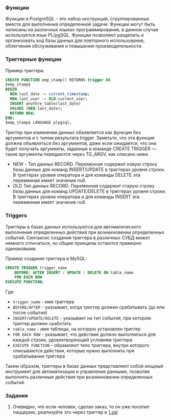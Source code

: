 ### Функции

Функции в PostgreSQL - это набор инструкций, сгруппированных вместе для выполнения определенной задачи. Функции могут
быть написаны на различных языках программирования, в данном случае используется язык PL/pgSQL. Функции позволяют
разделить и организовать код базы данных для повторного использования, облегчения обслуживания и повышения
производительности.

### Триггерные функции

Пример триггера

```sql
CREATE FUNCTION emp_stamp() RETURNS trigger AS
$emp_stamp$
BEGIN
  NEW.last_date := current_timestamp;
  NEW.last_user := OLD.current_user;
  INSERT anothre_table(last_date)
  VALUES (NEW.last_date);
  RETURN NEW;
END;
$emp_stamp$ LANGUAGE plpgsql;
```

Триггер при изменении данных объявляется как функция без аргументов и с типом результата trigger. Заметьте, что эта
функция должна объявляться без аргументов, даже если ожидается, что она будет получать аргументы, заданные в команде
CREATE TRIGGER — такие аргументы передаются через TG_ARGV, как описано ниже.

- NEW - Тип данных RECORD. Переменная содержит новую строку базы данных для команд INSERT/UPDATE в триггерах уровня
  строки. В триггерах уровня оператора и для команды DELETE эта переменная имеет значение null.
- OLD
  Тип данных RECORD. Переменная содержит старую строку базы данных для команд UPDATE/DELETE в триггерах уровня строки. В
  триггерах уровня оператора и для команды INSERT эта переменная имеет значение null.

### Triggers

Триггеры в базах данных используются для автоматического выполнения определенных действий при возникновении определенных
событий. Синтаксис создания триггера в различных СУБД может немного отличаться, но общие принципы остаются примерно
одинаковыми.

Пример создания триггера в MySQL:

```sql
CREATE TRIGGER trigger_name
    BEFORE/ AFTER INSERT / UPDATE / DELETE ON table_name
    FOR EACH ROW
EXECUTE FUNCTION;
```

Где:

- `trigger_name` - имя триггера
- `BEFORE/AFTER` - указывает, когда триггер должен срабатывать (до или после события)
- `INSERT/UPDATE/DELETE` - указывает на тип события, при котором триггер должен сработать
- `table_name` - имя таблицы, на которую установлен триггер
- `FOR EACH ROW` - указывает, что действие должно выполняться для каждой строки, удовлетворяющей условиям триггера
- `EXECUTE FUNCTION` - обрамляют тело триггера, внутри которого описываются действия, которые нужно выполнить при
  срабатывании триггера

Таким образом, триггеры в базах данных представляют собой мощный инструмент для автоматизации и управления данными,
позволяя выполнять различные действия при возникновении определенных событий.

### Задания

1. Очевидно, что если человек, сделал заказ, то он уже посетил пиццерию, реализуйте это через триггер в [1.sql](1.sql)

